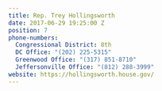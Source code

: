 ```yaml
---
title: Rep. Trey Hollingsworth
date: 2017-06-29 19:25:00 Z
position: 7
phone-numbers:
  Congressional District: 8th
  DC Office: "(202) 225-5315"
  Greenwood Office: "(317) 851-8710"
  Jeffersonville Office: "(812) 288-3999"
website: https://hollingsworth.house.gov/
---
```


